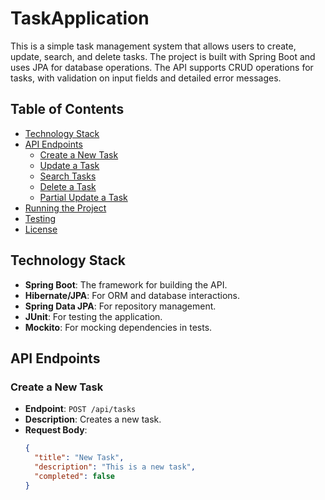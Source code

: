 # TaskApplication

This is a simple task management system that allows users to create, update, search, and delete tasks. The project is built with Spring Boot and uses JPA for database operations. The API supports CRUD operations for tasks, with validation on input fields and detailed error messages.

## Table of Contents

- [Technology Stack](#technology-stack)
- [API Endpoints](#api-endpoints)
  - [Create a New Task](#create-a-new-task)
  - [Update a Task](#update-a-task)
  - [Search Tasks](#search-tasks)
  - [Delete a Task](#delete-a-task)
  - [Partial Update a Task](#partial-update-a-task)
- [Running the Project](#running-the-project)
- [Testing](#testing)
- [License](#license)

## Technology Stack

- **Spring Boot**: The framework for building the API.
- **Hibernate/JPA**: For ORM and database interactions.
- **Spring Data JPA**: For repository management.
- **JUnit**: For testing the application.
- **Mockito**: For mocking dependencies in tests.

## API Endpoints

### Create a New Task

- **Endpoint**: `POST /api/tasks`
- **Description**: Creates a new task.
- **Request Body**:
  ```json
  {
    "title": "New Task",
    "description": "This is a new task",
    "completed": false
  }

